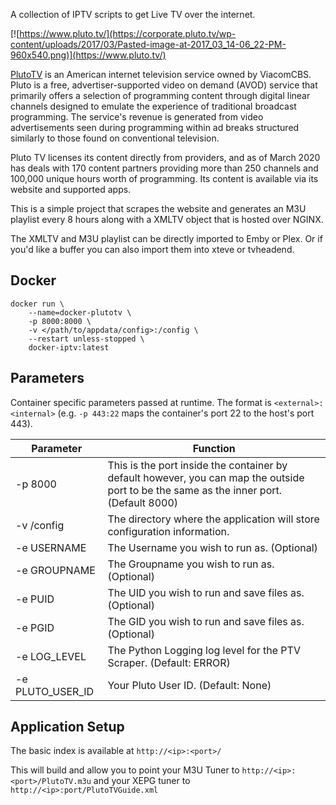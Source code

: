A collection of IPTV scripts to get Live TV over the internet.

[![https://www.pluto.tv/](https://corporate.pluto.tv/wp-content/uploads/2017/03/Pasted-image-at-2017_03_14-06_22-PM-960x540.png)](https://www.pluto.tv/)


[PlutoTV](https://www.PlutoTV.com/) is an American internet television service owned by ViacomCBS. Pluto is a free, advertiser-supported video on demand (AVOD) service that primarily offers a selection of programming content through digital linear channels designed to emulate the experience of traditional broadcast programming. The service's revenue is generated from video advertisements seen during programming within ad breaks structured similarly to those found on conventional television.

Pluto TV licenses its content directly from providers, and as of March 2020 has deals with 170 content partners providing more than 250 channels and 100,000 unique hours worth of programming. Its content is available via its website and supported apps.

This is a simple project that scrapes the website and generates an M3U playlist every 8 hours along with a XMLTV object that is hosted over NGINX.

The XMLTV and M3U playlist can be directly imported to Emby or Plex. Or if you'd like a buffer you can also import them into xteve or tvheadend. 


## Docker
```
docker run \
	--name=docker-plutotv \
	-p 8000:8000 \
	-v </path/to/appdata/config>:/config \
	--restart unless-stopped \
	docker-iptv:latest
```

## Parameters
Container specific parameters passed at runtime. The format is `<external>:<internal>` (e.g. `-p 443:22` maps the container's port 22 to the host's port 443).

| Parameter | Function |
| -------- | -------- |
| -p 8000 | This is the port inside the container by default however, you can map the outside port to be the same as the inner port. (Default 8000)  |
| -v /config | The directory where the application will store configuration information. |
| -e USERNAME | The Username you wish to run as. (Optional) |
| -e GROUPNAME | The Groupname you wish to run as. (Optional) |
| -e PUID | The UID you wish to run and save files as. (Optional) |
| -e PGID | The GID you wish to run and save files as. (Optional) |
| -e LOG_LEVEL | The Python Logging log level for the PTV Scraper. (Default: ERROR) |
| -e PLUTO_USER_ID | Your Pluto User ID. (Default: None) |
## Application Setup

The basic index is available at `http://<ip>:<port>/`

This will build and allow you to point your M3U Tuner to `http://<ip>:<port>/PlutoTV.m3u`
and your XEPG tuner to `http://<ip>:port/PlutoTVGuide.xml`
